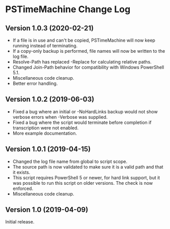 # PSTimeMachine Change Log

## Version 1.0.3 (2020-02-21)
 - If a file is in use and can't be copied, PSTimeMachine will now keep running instead of terminating.
 - If a copy-only backup is performed, file names will now be written to the log file.
 - Resolve-Path has replaced -Replace for calculating relative paths.
 - Changed Join-Path behavior for compatibility with Windows PowerShell 5.1.
 - Miscellaneous code cleanup.
 - Better error handling.

## Version 1.0.2 (2019-06-03)
 - Fixed a bug where an initial or -NoHardLinks backup would not show verbose errors when -Verbose was supplied.
 - Fixed a bug where the script would terminate before completion if transcription were not enabled.
 - More example documentation.

## Version 1.0.1 (2019-04-15)
 - Changed the log file name from global to script scope.
 - The source path is now validated to make sure it is a valid path and that it exists.
 - This script requires PowerShell 5 or newer, for hard link support, but it was possible to run this script on older versions.  The check is now enforced.
 - Miscellaneous code cleanup.

## Version 1.0 (2019-04-09)
Initial release.